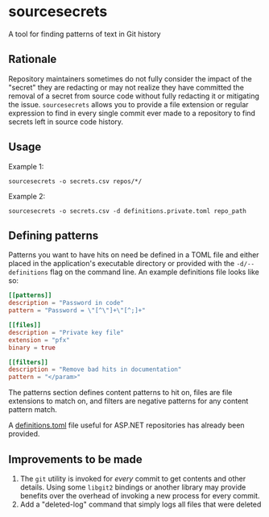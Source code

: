 # sourcesecrets

A tool for finding patterns of text in Git history

## Rationale

Repository maintainers sometimes do not fully consider the impact of the "secret" they are redacting or may not realize they have committed the removal of a secret from source code without fully redacting it or mitigating the issue. `sourcesecrets` allows you to provide a file extension or regular expression to find in every single commit ever made to a repository to find secrets left in source code history.

## Usage

Example 1:

```
sourcesecrets -o secrets.csv repos/*/
```

Example 2:

```
sourcesecrets -o secrets.csv -d definitions.private.toml repo_path
```

## Defining patterns

Patterns you want to have hits on need be defined in a TOML file and either placed in the application's executable directory or provided with the `-d/--definitions` flag on the command line. An example definitions file looks like so:

```toml
[[patterns]]
description = "Password in code"
pattern = "Password = \"[^\"]+\"[^;]+"

[[files]]
description = "Private key file"
extension = "pfx"
binary = true

[[filters]]
description = "Remove bad hits in documentation"
pattern = "</param>"
```

The patterns section defines content patterns to hit on, files are file extensions to match on, and filters are negative patterns for any content pattern match.

A [definitions.toml](https://github.com/landaire/sourcesecrets/blob/master/definitions.toml) file useful for ASP.NET repositories has already been provided.

## Improvements to be made

1. The `git` utility is invoked for *every* commit to get contents and other details. Using some `libgit2` bindings or another library may provide benefits over the overhead of invoking a new process for every commit.
2. Add a "deleted-log" command that simply logs all files that were deleted
